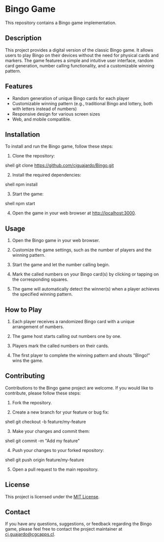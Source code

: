 # Bingo Game

This repository contains a Bingo game implementation.

## Description

This project provides a digital version of the classic Bingo game. It allows users to play Bingo on their devices without the need for physical cards and markers. The game features a simple and intuitive user interface, random card generation, number calling functionality, and a customizable winning pattern.

## Features

- Random generation of unique Bingo cards for each player
- Customizable winning pattern (e.g., traditional Bingo and lottery, both with letters instead of numbers)
- Responsive design for various screen sizes
- Web, and mobile compatible.

## Installation

To install and run the Bingo game, follow these steps:

1. Clone the repository:

shell git clone https://github.com/cjguajardo/Bingo.git


2. Install the required dependencies:

shell npm install


3. Start the game:

shell npm start


4. Open the game in your web browser at [http://localhost:3000](http://localhost:3000).

## Usage

1. Open the Bingo game in your web browser.

2. Customize the game settings, such as the number of players and the winning pattern.

3. Start the game and let the number calling begin.

4. Mark the called numbers on your Bingo card(s) by clicking or tapping on the corresponding squares.

5. The game will automatically detect the winner(s) when a player achieves the specified winning pattern.

## How to Play

1. Each player receives a randomized Bingo card with a unique arrangement of numbers.

2. The game host starts calling out numbers one by one.

3. Players mark the called numbers on their cards.

4. The first player to complete the winning pattern and shouts "Bingo!" wins the game.

## Contributing

Contributions to the Bingo game project are welcome. If you would like to contribute, please follow these steps:

1. Fork the repository.

2. Create a new branch for your feature or bug fix:

shell git checkout -b feature/my-feature


3. Make your changes and commit them:

shell git commit -m "Add my feature"


4. Push your changes to your forked repository:


shell git push origin feature/my-feature


5. Open a pull request to the main repository.

## License

This project is licensed under the [MIT License](LICENSE).

## Contact

If you have any questions, suggestions, or feedback regarding the Bingo game, please feel free to contact the project maintainer at [cj.guajardo@cgcapps.cl](mailto:cj.guajardo@cgcapps.cl).

